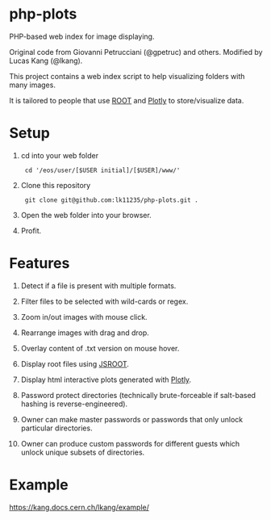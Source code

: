 php-plots
=========

PHP-based web index for image displaying.

Original code from Giovanni Petrucciani (@gpetruc) and others. Modified by Lucas Kang (@lkang).

This project contains a web index script to help visualizing folders with many images.

It is tailored to people that use [ROOT](http://root.cern.ch) and [Plotly](https://plotly.com/) to store/visualize data.

# Setup

1. cd into your web folder

        cd '/eos/user/[$USER initial]/[$USER]/www/'

1. Clone this repository

        git clone git@github.com:lk11235/php-plots.git .

1. Open the web folder into your browser.

1. Profit.

# Features

1. Detect if a file is present with multiple formats.

1. Filter files to be selected with wild-cards or regex.

1. Zoom in/out images with mouse click.

1. Rearrange images with drag and drop.

1. Overlay content of .txt version on mouse hover.

1. Display root files using [JSROOT](https://root.cern.ch/js/).

1. Display html interactive plots generated with [Plotly](https://plotly.com/).

1. Password protect directories (technically brute-forceable if salt-based hashing is reverse-engineered).

1. Owner can make master passwords or passwords that only unlock particular directories.

1. Owner can produce custom passwords for different guests which unlock unique subsets of directories.

# Example

https://kang.docs.cern.ch/lkang/example/
